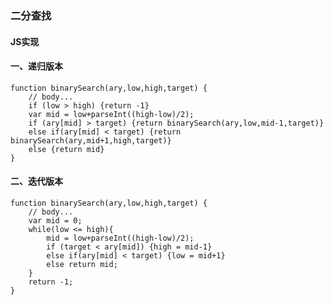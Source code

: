 ### **二分查找**
#### **JS实现**
#### **一、递归版本**
	function binarySearch(ary,low,high,target) {
		// body...
		if (low > high) {return -1}
		var mid = low+parseInt((high-low)/2);
		if (ary[mid] > target) {return binarySearch(ary,low,mid-1,target)}
		else if(ary[mid] < target) {return binarySearch(ary,mid+1,high,target)}
		else {return mid}
	}

#### **二、迭代版本**
	function binarySearch(ary,low,high,target) {
		// body...
		var mid = 0;
		while(low <= high){
			mid = low+parseInt((high-low)/2);
			if (target < ary[mid]) {high = mid-1}
			else if(ary[mid] < target) {low = mid+1}
			else return mid;
		}
		return -1;
	}